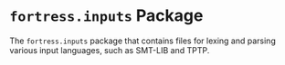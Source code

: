 # `fortress.inputs` Package

The `fortress.inputs` package that contains files for lexing and parsing various input languages, such as SMT-LIB and TPTP.
